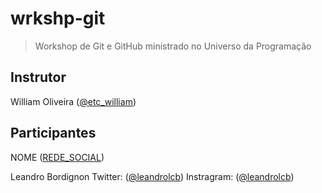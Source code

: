 # wrkshp-git

> Workshop de Git e GitHub ministrado no Universo da Programação

## Instrutor

William Oliveira ([@etc_william](https://twitter.com/etc_william))

## Participantes

NOME ([REDE_SOCIAL](LINK))

Leandro Bordignon 
Twitter: ([@leandrolcb](https://twitter.com/leandrolcb))
Instragram: ([@leandrolcb](https://instagram.com/leandrolcb/))
